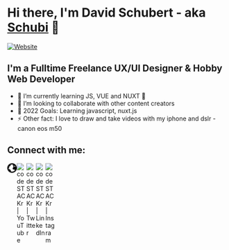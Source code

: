 # Hi there, I'm David Schubert - aka [Schubi][website] 👋 

[![Website](https://img.shields.io/website?label=davidschubert.com&style=for-the-badge&url=https%3A%2F%2Fdavidschubert.com)](https://davidschubert.com)

## I'm a Fulltime Freelance UX/UI Designer & Hobby Web Developer

- 🌱 I’m currently learning JS, VUE and NUXT 🤣
- 👯 I’m looking to collaborate with other content creators
- 🥅 2022 Goals: Learning javascript, nuxt.js
- ⚡ Other fact: I love to draw and take videos with my iphone and dslr - canon eos m50

## Connect with me:

[<img align="left" alt="davidschubert.com" width="22px" src="https://raw.githubusercontent.com/iconic/open-iconic/master/svg/globe.svg" />][website]
[<img align="left" alt="codeSTACKr | YouTube" width="22px" src="https://cdn.jsdelivr.net/npm/simple-icons@v3/icons/youtube.svg" />][youtube]
[<img align="left" alt="codeSTACKr | Twitter" width="22px" src="https://cdn.jsdelivr.net/npm/simple-icons@v3/icons/twitter.svg" />][twitter]
[<img align="left" alt="codeSTACKr | LinkedIn" width="22px" src="https://cdn.jsdelivr.net/npm/simple-icons@v3/icons/linkedin.svg" />][linkedin]
[<img align="left" alt="codeSTACKr | Instagram" width="22px" src="https://cdn.jsdelivr.net/npm/simple-icons@v3/icons/instagram.svg" />][instagram]

[website]: https://davidschubert.com
[youtube]: https://youtube.com/codeSTACKr
[twitter]: https://twitter.com/codeSTACKr
[linkedin]: https://linkedin.com/in/codeSTACKr
[instagram]: https://instagram.com/codeSTACKr
